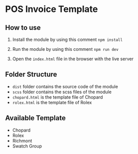 # POS Invoice Template

## How to use

1. Install the module by using this comment `npm install`

2. Run the module by using this comment `npm run dev`

3. Open the `index.html` file in the browser with the live server

## Folder Structure

- `dist` folder contains the source code of the module
- `scss` folder contains the scss files of the module
- `chopard.html` is the template file of Chopard
- `rolex.html` is the template file of Rolex

## Available Template

- Chopard
- Rolex
- Richmont
- Swatch Group
